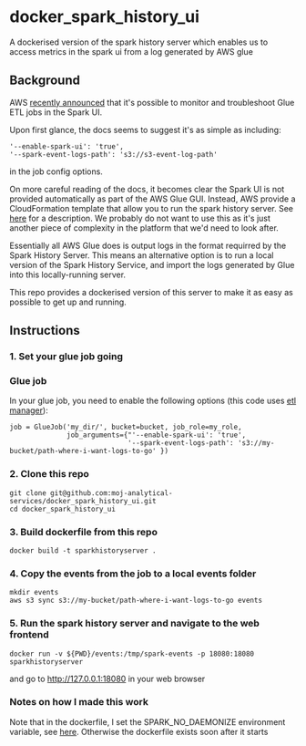 # docker_spark_history_ui
A dockerised version of the spark history server which enables us to access metrics in the spark ui from a log generated by AWS glue


## Background

AWS [recently announced](https://aws.amazon.com/about-aws/whats-new/2019/09/aws-glue-now-provides-apache-spark-ui-to-monitor-and-troubleshoot-glue-etl-jobs/) that it's possible to monitor and troubleshoot Glue ETL jobs in the Spark UI.

Upon first glance, the docs seems to suggest it's as simple as including:

```
'--enable-spark-ui': 'true',
'--spark-event-logs-path': 's3://s3-event-log-path'
```

in the job config options.

On more careful reading of the docs, it becomes clear  the Spark UI is not provided automatically as part of the AWS Glue GUI.  Instead, AWS provide a CloudFormation template that allow you to run the spark history server.  See [here](https://docs.aws.amazon.com/glue/latest/dg/monitor-spark-ui.html) for a description.  We probably do not want to use this as it's just another piece of complexity in the platform that we'd need to look after.

Essentially all AWS Glue does is output logs in the format requirred by the Spark History Server.  This means an alternative option is to run a local version of the Spark History Service, and import the logs generated by Glue into this locally-running server.

This repo provides a dockerised version of this server to make it as easy as possible to get up and running.

## Instructions

### 1. Set your glue job going

### Glue job

In your glue job, you need to enable the following options (this code uses [etl manager](https://github.com/moj-analytical-services/etl_manager)):
```
job = GlueJob('my_dir/', bucket=bucket, job_role=my_role,
              job_arguments={"'--enable-spark-ui': 'true',
                             '--spark-event-logs-path': 's3://my-bucket/path-where-i-want-logs-to-go' })
```


### 2. Clone this repo

````
git clone git@github.com:moj-analytical-services/docker_spark_history_ui.git
cd docker_spark_history_ui
````

### 3. Build dockerfile from this repo

`docker build -t sparkhistoryserver .`

### 4. Copy the events from the job to a local events folder

```
mkdir events
aws s3 sync s3://my-bucket/path-where-i-want-logs-to-go events
```

### 5. Run the spark history server and navigate to the web frontend


```
docker run -v ${PWD}/events:/tmp/spark-events -p 18080:18080 sparkhistoryserver
```
and go to http://127.0.0.1:18080 in your web browser

### Notes on how I made this work

Note that in the dockerfile, I set the SPARK_NO_DAEMONIZE environment variable, see [here](https://github.com/apache/spark/blob/41be5125a1581a1c1dd611a98e823f356419f137/sbin/spark-daemon.sh#L30).  Otherwise the dockerfile exists soon after it starts 




